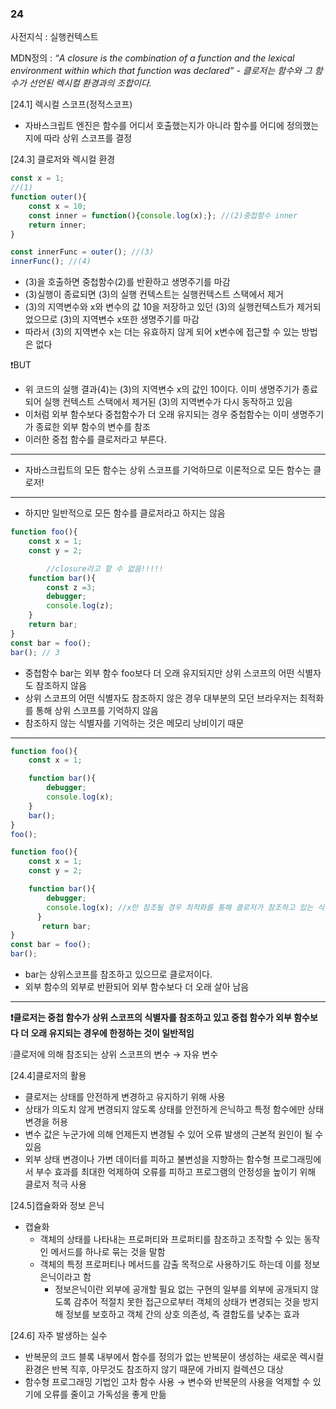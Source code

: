 ### 24

사전지식 : 실행컨텍스트

MDN정의 : *“A closure is the combination of a function and the lexical environment within which that function was declared” - 클로저는 함수와 그 함수가 선언된 렉시컬 환경과의 조합이다.*

[24.1] 렉시컬 스코프(정적스코프)

- 자바스크립트 엔진은 함수를 어디서 호출했는지가 아니라 함수를 어디에 정의했는지에 따라 상위 스코프를 결정

[24.3] 클로저와 렉시컬 환경

```jsx
const x = 1;
//(1)
function outer(){
	const x = 10;
	const inner = function(){console.log(x);}; //(2)중첩함수 inner
	return inner;
}

const innerFunc = outer(); //(3)
innerFunc(); //(4)
```

- (3)을 호출하면 중첩함수(2)를 반환하고 생명주기를 마감
- (3)실행이 종료되면 (3)의 실행 컨텍스트는 실행컨텍스트 스택에서 제거
- (3)의 지역변수와 x와 변수의 값 10을 저장하고 있던 (3)의 실행컨텍스트가 제거되었으므로 (3)의 지역변수 x또한 생명주기를 마감
- 따라서 (3)의 지역변수 x는 더는 유효하지 않게 되어 x변수에 접근할 수 있는 방법은 없다

❗BUT

- 위 코드의 실행 결과(4)는 (3)의 지역변수 x의 값인 10이다. 이미 생명주기가 종료되어 실행 컨텍스트 스택에서 제거된 (3)의 지역변수가 다시 동작하고 있음
- 이처럼 외부 함수보다 중첩함수가 더 오래 유지되는 경우 중첩함수는 이미 생명주기가 종료한 외부 함수의 변수를 참조
- 이러한 중첩 함수를 클로저라고 부른다.

---

- 자바스크립트의 모든 함수는 상위 스코프를 기억하므로 이론적으로 모든 함수는 클로저!

---

- 하지만 일반적으로 모든 함수를 클로저라고 하지는 않음

```jsx
function foo(){
    const x = 1;
    const y = 2;

		//closure라고 할 수 없음!!!!!
    function bar(){
	    const z =3;
	    debugger;
	    console.log(z);
    }
    return bar;
}
const bar = foo();
bar(); // 3
```

- 중첩함수 bar는 외부 함수 foo보다 더 오래 유지되지만 상위 스코프의 어떤 식별자도 참조하지 않음
- 상위 스코프의 어떤 식별자도 참조하지 않은 경우 대부분의 모던 브라우저는 최적화를 통해 상위 스코프를 기억하지 않음
- 참조하지 않는 식별자를 기억하는 것은 메모리 낭비이기 때문

---

```jsx
function foo(){
    const x = 1;

    function bar(){
	    debugger;
	    console.log(x);
    }
    bar();
}
foo();

function foo(){
    const x = 1;
    const y = 2;

    function bar(){
	    debugger;
	    console.log(x); //x만 참조될 경우 최적화를 통해 클로저가 참조하고 있는 식별자만을 기억
	  }
	   return bar;
}
const bar = foo();
bar();
```

- bar는 상위스코프를 참조하고 있으므로 클로저이다.
- 외부 함수의 외부로 반환되어 외부 함수보다 더 오래 살아 남음

---

**❗클로저는 중첩 함수가 상위 스코프의 식별자를 참조하고 있고 중첩 함수가 외부 함수보다 더 오래 유지되는 경우에 한정하는 것이 일반적임**

❕클로저에 의해 참조되는 상위 스코프의 변수 → 자유 변수

[24.4]클로저의 활용

- 클로저는 상태를 안전하게 변경하고 유지하기 위해 사용
- 상태가 의도치 않게 변경되지 않도록 상태를 안전하게 은닉하고 특정 함수에만 상태 변경을 허용
- 변수 값은 누군가에 의해 언제든지 변경될 수 있어 오류 발생의 근본적 원인이 될 수 있음
- 외부 상태 변경이나 가변 데이터를 피하고 불변성을 지향하는 함수형 프로그래밍에서 부수 효과를 최대한 억제하여 오류를 피하고 프로그램의 안정성을 높이기 위해 클로저 적극 사용

[24.5]캡슐화와 정보 은닉

- 캡슐화
    - 객체의 상태를 나타내는 프로퍼티와 프로퍼티를 참조하고 조작할 수 있는 동작인 메서드를 하나로 묶는 것을 말함
    - 객체의 특정 프로퍼티나 메서드를 감출 목적으로 사용하기도 하는데 이를 정보 은닉이라고 함
        - 정보은닉이란 외부에 공개할 필요 없는 구현의 일부를 외부에 공개되지 않도록 감추어 적절치 못한 접근으로부터 객체의 상태가 변경되는 것을 방지해 정보를 보호하고 객체 간의 상호 의존성, 즉 결합도를 낮추는 효과

[24.6] 자주 발생하는 실수

- 반복문의 코드 블록 내부에서 함수를 정의가 없는 반복문이 생성하는 새로운 렉시컬 환경은 반복 직후, 아무것도 참조하지 않기 때문에 가비지 컬렉션으 대상
- 함수형 프로그래밍 기법인 고차 함수 사용 → 변수와 반복문의 사용을 억제할 수 있기에 오류를 줄이고 가독성을 좋게 만듦
